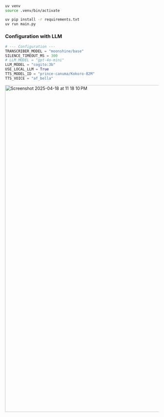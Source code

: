 ```bash
uv venv
source .venv/bin/activate

uv pip install -r requirements.txt
uv run main.py
```

### Configuration with LLM

```python
# --- Configuration ---
TRANSCRIBER_MODEL = "moonshine/base"
SILENCE_TIMEOUT_MS = 300
# LLM_MODEL = "gpt-4o-mini"
LLM_MODEL = "cogito:3b"
USE_LOCAL_LLM = True
TTS_MODEL_ID = "prince-canuma/Kokoro-82M"
TTS_VOICE = "af_bella"
```

<img width="1071" alt="Screenshot 2025-04-18 at 11 18 10 PM" src="https://github.com/user-attachments/assets/f5d9dbec-60ec-4b9c-b224-5f5636490edd" />
